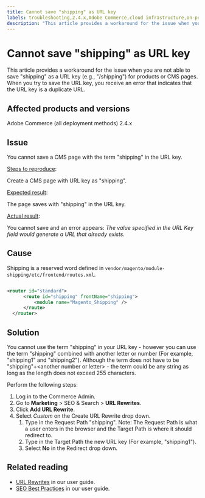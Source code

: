 ```yaml
---
title: Cannot save "shipping" as URL key
labels: troubleshooting,2.4.x,Adobe Commerce,cloud infrastructure,on-premises,shipping,URL key,Magento,2.4.0,2.4.0-p1,2.4.1,2.4.1-p1,2.4.2,2.4.2-p1,2.4.2-p2,2.4.3,2.4.3-p1,2.4.3-p2,2.4.3-p3,2.4.4,2.4.4-p1,2.4.5
description: "This article provides a workaround for the issue when you are not able to save \"shipping\" as a URL key (e.g., \"/shipping\") for products or CMS pages. When you try to save the URL key, you receive an error that indicates that the URL key is a duplicate URL."
---
```


# Cannot save "shipping" as URL key

This article provides a workaround for the issue when you are not able to save "shipping" as a URL key (e.g., "/shipping") for products or CMS pages. When you try to save the URL key, you receive an error that indicates that the URL key is a duplicate URL.

## Affected products and versions

Adobe Commerce (all deployment methods) 2.4.x

## Issue

You cannot save a CMS page with the term "shipping" in the URL key.

<u>Steps to reproduce</u>:

Create a CMS page with URL key as "shipping".

<u>Expected result</u>:

The page saves with "shipping" in the URL key.

<u>Actual result</u>:

You cannot save and an error appears: *The value specified in the URL Key field would generate a URL that already exists.*

## Cause

Shipping is a reserved word defined in `vendor/magento/module-shipping/etc/frontend/routes.xml`.

```xml

<router id="standard">
      <route id="shipping" frontName="shipping">
          <module name="Magento_Shipping" />
      </route>
  </router>
  ```

## Solution

You cannot use the term "shipping" in your URL key - however you can use the term "shipping" combined with another letter or number (For example, "shipping1" and "shipping2"). Although the term does not have to be "shipping"+&lt;another number or letter&gt; - the term could be any string as long as the length does not exceed 255 characters.

Perform the following steps:

1. Log in to the Commerce Admin.
1. Go to **Marketing** > SEO & Search > **URL Rewrites**.
1. Click **Add URL Rewrite**.
1. Select *Custom* on the Create URL Rewrite drop down.
    1. Type in the Request Path "shipping". Note: The Request Path is what a user enters in the browser and the Target Path is where it should redirect to.
    1. Type in the Target Path the new URL key (For example, "shipping1").
    1. Select **No** in the Redirect drop down.

## Related reading

* [URL Rewrites](https://docs.magento.com/user-guide/marketing/url-rewrite.html) in our user guide.
* [SEO Best Practices](https://docs.magento.com/user-guide/marketing/seo-best-practices.html) in our user guide.
